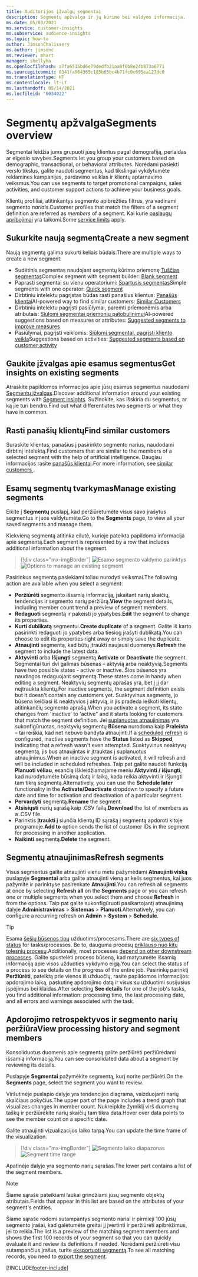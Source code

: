 ```yaml
---
title: Auditorijos įžvalgų segmentai
description: Segmentų apžvalga ir jų kūrimo bei valdymo informacija.
ms.date: 05/03/2021
ms.service: customer-insights
ms.subservice: audience-insights
ms.topic: how-to
author: JimsonChalissery
ms.author: jimsonc
ms.reviewer: mhart
manager: shellyha
ms.openlocfilehash: a7fa6515bd6e79dedfb21aa0f0b8e24b873a6771
ms.sourcegitcommit: 8341fa964365c185b65bc4b71fc0c695ea127dc0
ms.translationtype: HT
ms.contentlocale: lt-LT
ms.lasthandoff: 05/14/2021
ms.locfileid: "6034022"
---
```

# <a name="segments-overview"></a><span data-ttu-id="8c042-103">Segmentų apžvalga</span><span class="sxs-lookup"><span data-stu-id="8c042-103">Segments overview</span></span>

<span data-ttu-id="8c042-104">Segmentai leidžia jums grupuoti jūsų klientus pagal demografiją, perlaidas ar elgesio savybes.</span><span class="sxs-lookup"><span data-stu-id="8c042-104">Segments let you group your customers based on demographic, transactional, or behavioral attributes.</span></span> <span data-ttu-id="8c042-105">Norėdami pasiekti verslo tikslus, galite naudoti segmentus, kad tikslingai vykdytumėte reklamines kampanijas, pardavimo veiklas ir klientų aptarnavimo veiksmus.</span><span class="sxs-lookup"><span data-stu-id="8c042-105">You can use segments to target promotional campaigns, sales activities, and customer support actions to achieve your business goals.</span></span>

<span data-ttu-id="8c042-106">Klientų profiliai, atitinkantys segmento apibrėžties filtrus, yra vadinami segmento *nariais*.</span><span class="sxs-lookup"><span data-stu-id="8c042-106">Customer profiles that match the filters of a segment definition are referred as *members* of a segment.</span></span> <span data-ttu-id="8c042-107">Kai kurie [paslaugų apribojimai](service-limits.md) yra taikomi.</span><span class="sxs-lookup"><span data-stu-id="8c042-107">Some [service limits](service-limits.md) apply.</span></span>

## <a name="create-a-new-segment"></a><span data-ttu-id="8c042-108">Sukurkite naują segmentą</span><span class="sxs-lookup"><span data-stu-id="8c042-108">Create a new segment</span></span>

<span data-ttu-id="8c042-109">Naują segmentą galima sukurti keliais būdais:</span><span class="sxs-lookup"><span data-stu-id="8c042-109">There are multiple ways to create a new segment:</span></span> 

- <span data-ttu-id="8c042-110">Sudėtinis segmentas naudojant segmentų kūrimo priemonę [Tuščias segmentas](segment-builder.md#create-a-new-segment)</span><span class="sxs-lookup"><span data-stu-id="8c042-110">Complex segment with segment builder: [Blank segment](segment-builder.md#create-a-new-segment)</span></span>
- <span data-ttu-id="8c042-111">Paprasti segmentai su vienu operatoriumi: [Spartusis segmentas](segment-builder.md#quick-segments)</span><span class="sxs-lookup"><span data-stu-id="8c042-111">Simple segments with one operator: [Quick segment](segment-builder.md#quick-segments)</span></span>
- <span data-ttu-id="8c042-112">Dirbtiniu intelektu pagrįstas būdas rasti panašius klientus: [Panašūs klientai](find-similar-customer-segments.md)</span><span class="sxs-lookup"><span data-stu-id="8c042-112">AI-powered way to find similar customers: [Similar Customers](find-similar-customer-segments.md)</span></span>
- <span data-ttu-id="8c042-113">Dirbtiniu intelektu pagrįsti pasiūlymai, paremti priemonėmis arba atributais: [Siūlomi segmentai priemonių patobulinimui](suggested-segments.md)</span><span class="sxs-lookup"><span data-stu-id="8c042-113">AI-powered suggestions based on measures or attributes: [Suggested segments to improve measures](suggested-segments.md)</span></span>
- <span data-ttu-id="8c042-114">Pasiūlymai, pagrįsti veiklomis: [Siūlomi segmentai, pagrįsti kliento veikla](suggested-segments-activity.md)</span><span class="sxs-lookup"><span data-stu-id="8c042-114">Suggestions based on activities: [Suggested segments based on customer activity](suggested-segments-activity.md)</span></span>

## <a name="get-insights-on-existing-segments"></a><span data-ttu-id="8c042-115">Gaukite įžvalgas apie esamus segmentus</span><span class="sxs-lookup"><span data-stu-id="8c042-115">Get insights on existing segments</span></span>

<span data-ttu-id="8c042-116">Atraskite papildomos informacijos apie jūsų esamus segmentus naudodami [Segmentų įžvalgas](segment-insights.md).</span><span class="sxs-lookup"><span data-stu-id="8c042-116">Discover additional information around your existing segments with [Segment insights](segment-insights.md).</span></span> <span data-ttu-id="8c042-117">Sužinokite, kas išskiria du segmentus, ar ką jie turi bendro.</span><span class="sxs-lookup"><span data-stu-id="8c042-117">Find out what differentiates two segments or what they have in common.</span></span>

## <a name="find-similar-customers"></a><span data-ttu-id="8c042-118">Rasti panašių klientų</span><span class="sxs-lookup"><span data-stu-id="8c042-118">Find similar customers</span></span>

<span data-ttu-id="8c042-119">Suraskite klientus, panašius į pasirinkto segmento narius, naudodami dirbtinį intelektą.</span><span class="sxs-lookup"><span data-stu-id="8c042-119">Find customers that are similar to the members of a selected segment with the help of artificial intelligence.</span></span> <span data-ttu-id="8c042-120">Daugiau informacijos rasite [panašūs klientai](find-similar-customer-segments.md).</span><span class="sxs-lookup"><span data-stu-id="8c042-120">For more information, see [similar customers ](find-similar-customer-segments.md).</span></span>

## <a name="manage-existing-segments"></a><span data-ttu-id="8c042-121">Esamų segmentų tvarkymas</span><span class="sxs-lookup"><span data-stu-id="8c042-121">Manage existing segments</span></span>

<span data-ttu-id="8c042-122">Eikite į **Segmentų** puslapį, kad peržiūrėtumėte visus savo įrašytus segmentus ir juos valdytumėte.</span><span class="sxs-lookup"><span data-stu-id="8c042-122">Go to the **Segments** page, to view all your saved segments and manage them.</span></span>

<span data-ttu-id="8c042-123">Kiekvieną segmentą atitinka eilutė, kurioje pateikta papildoma informacija apie segmentą.</span><span class="sxs-lookup"><span data-stu-id="8c042-123">Each segment is represented by a row that includes additional information about the segment.</span></span>

> [!div class="mx-imgBorder"]
> <span data-ttu-id="8c042-124">![Esamo segmento valdymo parinktys](media/segments-selected-segment.png "Esamo segmento valdymo parinktys")</span><span class="sxs-lookup"><span data-stu-id="8c042-124">![Options to manage an existing segment](media/segments-selected-segment.png "Options to manage an existing segment")</span></span>

<span data-ttu-id="8c042-125">Pasirinkus segmentą pasiekiami toliau nurodyti veiksmai.</span><span class="sxs-lookup"><span data-stu-id="8c042-125">The following action are available when you select a segment:</span></span>

- <span data-ttu-id="8c042-126">**Peržiūrėti** segmento išsamią informaciją, įskaitant narių skaičių, tendencijas ir segmento narių peržiūrą.</span><span class="sxs-lookup"><span data-stu-id="8c042-126">**View** the segment details, including member count trend a preview of segment members.</span></span>
- <span data-ttu-id="8c042-127">**Redaguoti** segmentą ir pakeisti jo ypatybes.</span><span class="sxs-lookup"><span data-stu-id="8c042-127">**Edit** the segment to change its properties.</span></span>
- <span data-ttu-id="8c042-128">**Kurti dublikatą** segmentui.</span><span class="sxs-lookup"><span data-stu-id="8c042-128">**Create duplicate** of a segment.</span></span> <span data-ttu-id="8c042-129">Galite iš karto pasirinkti redaguoti jo ypatybes arba tiesiog įrašyti dublikatą.</span><span class="sxs-lookup"><span data-stu-id="8c042-129">You can choose to edit its properties right away or simply save the duplicate.</span></span>
- <span data-ttu-id="8c042-130">**Atnaujinti** segmentą, kad būtų įtraukti naujausi duomenys.</span><span class="sxs-lookup"><span data-stu-id="8c042-130">**Refresh** the segment to include the latest data.</span></span>
- <span data-ttu-id="8c042-131">**Aktyvinti** arba **Išjungti** segmentą.</span><span class="sxs-lookup"><span data-stu-id="8c042-131">**Activate** or **Deactivate** the segment.</span></span> <span data-ttu-id="8c042-132">Segmentai turi dvi galimas būsenas – aktyvią arba neaktyvią.</span><span class="sxs-lookup"><span data-stu-id="8c042-132">Segments have two possible states - active or inactive.</span></span> <span data-ttu-id="8c042-133">Šios būsenos yra naudingos redaguojant segmentą.</span><span class="sxs-lookup"><span data-stu-id="8c042-133">These states come in handy when editing a segment.</span></span> <span data-ttu-id="8c042-134">Neaktyvių segmentų aprašas yra, bet į jį dar neįtraukta klientų.</span><span class="sxs-lookup"><span data-stu-id="8c042-134">For inactive segments, the segment definition exists but it doesn't contain any customers yet.</span></span> <span data-ttu-id="8c042-135">Suaktyvinus segmentą, jo būsena keičiasi iš neaktyvios į aktyvią, ir jis pradeda ieškoti klientų, atitinkančių segmento aprašą.</span><span class="sxs-lookup"><span data-stu-id="8c042-135">When you activate a segment, its state changes from 'inactive' to 'active" and it starts looking for customers that match the segment definition.</span></span> <span data-ttu-id="8c042-136">Jei [suplanuotas atnaujinimas](system.md#schedule-tab) yra sukonfigūruotas, neaktyvių segmentų **Būsena** nurodoma kaip **Praleista** – tai reiškia, kad net nebuvo bandyta atnaujinti.</span><span class="sxs-lookup"><span data-stu-id="8c042-136">If a [scheduled refresh](system.md#schedule-tab) is configured, inactive segments have the **Status** listed as **Skipped**, indicating that a refresh wasn't even attempted.</span></span> <span data-ttu-id="8c042-137">Suaktyvinus neaktyvų segmentą, jis bus atnaujintas ir įtrauktas į suplanuotus atnaujinimus.</span><span class="sxs-lookup"><span data-stu-id="8c042-137">When an inactive segment is activated, it will refresh and will be included in scheduled refreshes.</span></span>
  <span data-ttu-id="8c042-138">Taip pat galite naudoti funkciją **Planuoti vėliau**, esančią iškleidžiamajame meniu **Aktyvinti / išjungti**, kad nurodytumėte būsimą datą ir laiką, kada reikia aktyvinti ir išjungti tam tikrą segmentą.</span><span class="sxs-lookup"><span data-stu-id="8c042-138">Alternatively, you can use the **Schedule later** functionality in the **Activate/Deactivate** dropdown to specify a future date and time for activation and deactivation of a particular segment.</span></span>
- <span data-ttu-id="8c042-139">**Pervardyti** segmentą.</span><span class="sxs-lookup"><span data-stu-id="8c042-139">**Rename** the segment.</span></span>
- <span data-ttu-id="8c042-140">**Atsisiųsti** narių sąrašą kaip .CSV failą.</span><span class="sxs-lookup"><span data-stu-id="8c042-140">**Download** the list of members as a .CSV file.</span></span>
- <span data-ttu-id="8c042-141">Parinktis **Įtraukti į** siunčia klientų ID sąrašą į segmentą apdoroti kitoje programoje.</span><span class="sxs-lookup"><span data-stu-id="8c042-141">**Add to** option sends the list of customer IDs in the segment for processing in another application.</span></span>
- <span data-ttu-id="8c042-142">**Naikinti** segmentą.</span><span class="sxs-lookup"><span data-stu-id="8c042-142">**Delete** the segment.</span></span>

## <a name="refresh-segments"></a><span data-ttu-id="8c042-143">Segmentų atnaujinimas</span><span class="sxs-lookup"><span data-stu-id="8c042-143">Refresh segments</span></span>

<span data-ttu-id="8c042-144">Visus segmentus galite atnaujinti vienu metu pažymėdami **Atnaujinti viską** puslapyje **Segmentai** arba galite atnaujinti vieną ar kelis segmentus, kai juos pažymite ir parinktyse pasirenkate **Atnaujinti**.</span><span class="sxs-lookup"><span data-stu-id="8c042-144">You can refresh all segments at once by selecting **Refresh all** on the **Segments** page or you can refresh one or multiple segments when you select them and choose **Refresh** in from the options.</span></span> <span data-ttu-id="8c042-145">Taip pat galite sukonfigūruoti pasikartojantį atnaujinimą dalyje **Administravimas** > **Sistemas** > **Planuoti**.</span><span class="sxs-lookup"><span data-stu-id="8c042-145">Alternatively, you can configure a recurring refresh on **Admin** > **System** > **Schedule**.</span></span>

> [!TIP]
> <span data-ttu-id="8c042-146">Esama [šešių būsenos tipų](system.md#status-types) užduotims/procesams.</span><span class="sxs-lookup"><span data-stu-id="8c042-146">There are [six types of status](system.md#status-types) for tasks/processes.</span></span> <span data-ttu-id="8c042-147">Be to, dauguma procesų [priklauso nuo kitų tolesnių procesų](system.md#refresh-policies).</span><span class="sxs-lookup"><span data-stu-id="8c042-147">Additionally, most processes [depend on other downstream processes](system.md#refresh-policies).</span></span> <span data-ttu-id="8c042-148">Galite spustelėti proceso būseną, kad matytumėte išsamią informaciją apie visos užduoties vykdymo eigą.</span><span class="sxs-lookup"><span data-stu-id="8c042-148">You can select the status of a process to see details on the progress of the entire job.</span></span> <span data-ttu-id="8c042-149">Pasirinkę parinktį **Peržiūrėti**, pateiktą prie vienos iš užduočių, rasite papildomos informacijos: apdorojimo laiką, paskutinę apdorojimo datą ir visus su užduotimi susijusius įspėjimus bei klaidas.</span><span class="sxs-lookup"><span data-stu-id="8c042-149">After selecting **See details** for one of the job's tasks, you find additional information: processing time, the last processing date, and all errors and warnings associated with the task.</span></span>

## <a name="view-processing-history-and-segment-members"></a><span data-ttu-id="8c042-150">Apdorojimo retrospektyvos ir segmento narių peržiūra</span><span class="sxs-lookup"><span data-stu-id="8c042-150">View processing history and segment members</span></span>

<span data-ttu-id="8c042-151">Konsoliduotus duomenis apie segmentą galite peržiūrėti peržiūrėdami išsamią informaciją.</span><span class="sxs-lookup"><span data-stu-id="8c042-151">You can see consolidated data about a segment by reviewing its details.</span></span>

<span data-ttu-id="8c042-152">Puslapyje **Segmentai** pažymėkite segmentą, kurį norite peržiūrėti.</span><span class="sxs-lookup"><span data-stu-id="8c042-152">On the **Segments** page, select the segment you want to review.</span></span>

<span data-ttu-id="8c042-153">Viršutinėje puslapio dalyje yra tendencijos diagrama, vaizduojanti narių skaičiaus pokyčius.</span><span class="sxs-lookup"><span data-stu-id="8c042-153">The upper part of the page includes a trend graph that visualizes changes in member count.</span></span> <span data-ttu-id="8c042-154">Nukreipkite žymiklį virš duomenų taškų ir peržiūrėkite narių skaičių tam tikra data.</span><span class="sxs-lookup"><span data-stu-id="8c042-154">Hover over data points to see the member count on a specific date.</span></span>

<span data-ttu-id="8c042-155">Galite atnaujinti vizualizacijos laiko tarpą.</span><span class="sxs-lookup"><span data-stu-id="8c042-155">You can update the time frame of the visualization.</span></span>

> [!div class="mx-imgBorder"]
> <span data-ttu-id="8c042-156">![Segmento laiko diapazonas](media/segment-time-range.png "Segmento laiko diapazonas")</span><span class="sxs-lookup"><span data-stu-id="8c042-156">![Segment time range](media/segment-time-range.png "Segment time range")</span></span>

<span data-ttu-id="8c042-157">Apatinėje dalyje yra segmento narių sąrašas.</span><span class="sxs-lookup"><span data-stu-id="8c042-157">The lower part contains a list of the segment members.</span></span>

> [!NOTE]
> <span data-ttu-id="8c042-158">Šiame sąraše pateikiami laukai grindžiami jūsų segmento objektų atributais.</span><span class="sxs-lookup"><span data-stu-id="8c042-158">Fields that appear in this list are based on the attributes of your segment's entities.</span></span>
>
><span data-ttu-id="8c042-159">Šiame sąraše rodomi sutampantys segmento nariai ir pirmieji 100 jūsų segmento įrašai, kad galėtumėte greitai jį įvertinti ir peržiūrėti apibrėžimus, jei to reikia.</span><span class="sxs-lookup"><span data-stu-id="8c042-159">The list is a preview of the matching segment members and shows the first 100 records of your segment so that you can quickly evaluate it and review its definitions if needed.</span></span> <span data-ttu-id="8c042-160">Norėdami peržiūrėti visu sutampančius įrašus, turite [eksportuoti segmentą](export-destinations.md).</span><span class="sxs-lookup"><span data-stu-id="8c042-160">To see all matching records, you need to [export the segment](export-destinations.md).</span></span>

[!INCLUDE[footer-include](../includes/footer-banner.md)] 
